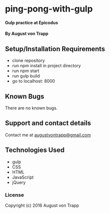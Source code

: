 # ping-pong-with-gulp

#### Gulp practice at Epicodus

#### By August von Trapp

## Setup/Installation Requirements

* clone repository
* run npm install in project directory
* run npm start
* run gulp build
* go to localhost: 8000

## Known Bugs

There are no known bugs.

## Support and contact details

Contact me at augustvontrapp@gmail.com

## Technologies Used

* gulp
* CSS
* HTML
* JavaScript
* jQuery

### License

Copyright (c) 2016 August von Trapp
